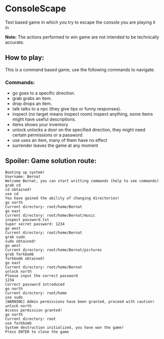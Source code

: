 # ConsoleScape
Text based game in which you try to escape the console you are playing it in

**Note:** The actions performed to win game are not intended to be technically accurate.

## How to play:
This is a command based game, use the following commands to navigate.

### Commands:
- go <direction> goes to a specific direction.
- grab <item> grabs an item.
- drop <item> drops an item.
- talk <npc> talks to a npc (they give tips or funny responses).
- inspect <target> (no target means inspect room) inspect anything, some items might have useful descriptions.
- items shows your inventory
- unlock <direction> unlocks a door on the specified direction, they might need certain permissions or a password
- use <item> uses an item, many of them have no effect
- surrender leaves the game at any moment

## Spoiler: Game solution route:
```
Booting up system!
Username: Bernat
Welcome Bernat, you can start writting commands (help to see commands)
grab cd
cd obtained!
use cd
You have gained the ability of changing directories!
go north
Current directory: root/home/Bernat
go east
Current directory: root/home/Bernat/music
inspect password.txt
Super secret password: 1234
go west
Current directory: root/home/Bernat
grab sudo
sudo obtained!
go west
Current directory: root/home/Bernat/pictures
grab forkbomb
forkbomb obtained!
go east
Current directory: root/home/Bernat
unlock north
Please input the correct password
1234
Correct password introduced
go north
Current directory: root/home
use sudo
[WARNING] Admin permissions have been granted, proceed with caution!
unlock north
Access permission granted!
go north
Current directory: root
use forkbomb
System destruction initialized, you have won the game!
Press ENTER to close the game
```
